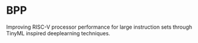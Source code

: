 # BPP
Improving RISC-V processor performance for large instruction sets through TinyML inspired deeplearning techniques.
